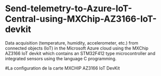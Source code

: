 # Send-telemetry-to-Azure-IoT-Central-using-MXChip-AZ3166-IoT-devkit

Data acquisition (temperature, humidity, accelerometer, etc.) from connected objects (IoT) in the Microsoft Azure cloud using the MXChip AZ3166 IoT devkit which contains an STM32F412 type microcontroller and integrated sensors using the language C programming.

#La configuration de la carte MXCHIP AZ3166 IoT DevKit
